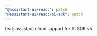 ```yaml
---
"@assistant-ui/react": patch
"@assistant-ui/react-ai-sdk": patch
---
```


feat: assistant cloud support for AI SDK v5
